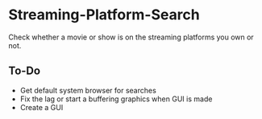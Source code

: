 # Streaming-Platform-Search
Check whether a movie or show is on the streaming platforms you own or not.

<h2>To-Do</h2>
<ul>
  <li>Get default system browser for searches</li>
  <li>Fix the lag or start a buffering graphics when GUI is made</li>
  <li>Create a GUI</li>
</ul>